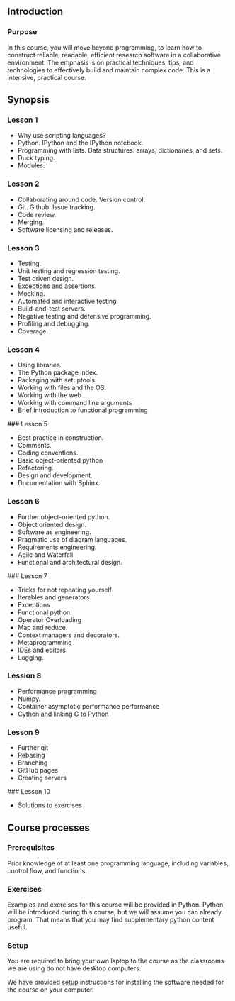 ## Introduction

### Purpose

In this course, you will move beyond programming, to learn how to construct reliable, readable,
efficient research software in a collaborative environment. The emphasis is on practical techniques,
tips, and technologies to effectively build and maintain complex code.
This is a intensive, practical course.

## Synopsis

### Lesson 1

* Why use scripting languages?
* Python. IPython and the IPython notebook.
* Programming with lists. Data structures: arrays, dictionaries, and sets.
* Duck typing.
* Modules.

### Lesson 2

* Collaborating around code. Version control.
* Git. Github. Issue tracking.
* Code review.
* Merging.
* Software licensing and releases.

### Lesson 3

* Testing.
* Unit testing and regression testing.
* Test driven design.
* Exceptions and assertions.
* Mocking.
* Automated and interactive testing.
* Build-and-test servers.
* Negative testing and defensive programming.
* Profiling and debugging.
* Coverage.

### Lesson 4

* Using libraries.
* The Python package index.
* Packaging with setuptools.
* Working with files and the OS.
* Working with the web
* Working with command line arguments
* Brief introduction to functional programming

### Lesson 5

* Best practice in construction.
* Comments.
* Coding conventions.
* Basic object-oriented python
* Refactoring.
* Design and development.
* Documentation with Sphinx.

### Lesson 6

* Further object-oriented python.
* Object oriented design.
* Software as engineering.
* Pragmatic use of diagram languages.
* Requirements engineering.
* Agile and Waterfall.
* Functional and architectural design.

### Lesson 7

* Tricks for not repeating yourself
* Iterables and generators
* Exceptions
* Functional python.
* Operator Overloading
* Map and reduce.
* Context managers and decorators.
* Metaprogramming
* IDEs and editors
* Logging.

### Lession 8

* Performance programming
* Numpy.
* Container asymptotic performance performance
* Cython and linking C to Python

### Lesson 9

* Further git
* Rebasing
* Branching
* GitHub pages
* Creating servers

### Lesson 10

* Solutions to exercises

## Course processes

### Prerequisites

Prior knowledge of at least one programming language, including variables, control flow, and functions.

### Exercises

Examples and exercises for this course will be provided in Python.
Python will be introduced during this course, but we will assume you can already
program. That means that you may find supplementary python content useful.

### Setup

You are required to bring your own laptop to the course as the classrooms we are
 using do not have desktop computers.

We have provided [setup](installation) instructions for installing the software needed for the course on
your computer.
